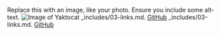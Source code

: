 Replace this with an image, like your photo. Ensure you include some alt-text.
![Image of Yaktocat](https://octodex.github.com/images/yaktocat.png)
_includes/03-links.md.
[GitHub](http://github.com)
_includes/03-links.md.
[GitHub](http://github.com)
